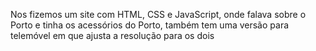 Nos fizemos um site com HTML, CSS e JavaScript, onde falava sobre o Porto e tinha os acessórios do Porto, também tem uma versão para telemóvel em que ajusta a resolução para os dois

